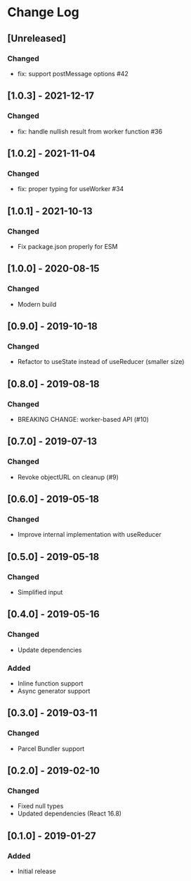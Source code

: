 # Change Log

## [Unreleased]
### Changed
- fix: support postMessage options #42

## [1.0.3] - 2021-12-17
### Changed
- fix: handle nullish result from worker function #36

## [1.0.2] - 2021-11-04
### Changed
- fix: proper typing for useWorker #34

## [1.0.1] - 2021-10-13
### Changed
- Fix package.json properly for ESM

## [1.0.0] - 2020-08-15
### Changed
- Modern build

## [0.9.0] - 2019-10-18
### Changed
- Refactor to useState instead of useReducer (smaller size)

## [0.8.0] - 2019-08-18
### Changed
- BREAKING CHANGE: worker-based API (#10)

## [0.7.0] - 2019-07-13
### Changed
- Revoke objectURL on cleanup (#9)

## [0.6.0] - 2019-05-18
### Changed
- Improve internal implementation with useReducer

## [0.5.0] - 2019-05-18
### Changed
- Simplified input

## [0.4.0] - 2019-05-16
### Changed
- Update dependencies
### Added
- Inline function support
- Async generator support

## [0.3.0] - 2019-03-11
### Changed
- Parcel Bundler support

## [0.2.0] - 2019-02-10
### Changed
- Fixed null types
- Updated dependencies (React 16.8)

## [0.1.0] - 2019-01-27
### Added
- Initial release
